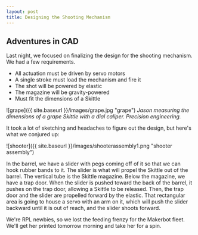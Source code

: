 ```yaml
---
layout: post
title: Designing the Shooting Mechanism
---
```


## Adventures in CAD

Last night, we focused on finalizing the design for the shooting mechanism. We had a few requirements.

+ All actuation must be driven by servo motors
+ A single stroke must load the mechanism and fire it
+ The shot will be powered by elastic
+ The magazine will be gravity-powered
+ Must fit the dimensions of a Skittle

![grape]({{ site.baseurl }}/images/grape.jpg "grape")
_Jason measuring the dimensions of a grape Skittle with a dial caliper. Precision engineering._

It took a lot of sketching and headaches to figure out the design, but here's what we conjured up:

![shooter]({{ site.baseurl }}/images/shooterassembly1.png "shooter assembly")

In the barrel, we have a slider with pegs coming off of it so that we can hook rubber bands to it. The slider is what will propel the Skittle out of the barrel. The vertical tube is the Skittle magazine. Below the magazine, we have a trap door. When the slider is pushed toward the back of the barrel, it pushes on the trap door, allowing a Skittle to be released. Then, the trap door and the slider are propelled forward by the elastic. That rectangular area is going to house a servo with an arm on it, which will push the slider backward until it is out of reach, and the slider shoots forward.

We're RPL newbies, so we lost the feeding frenzy for the Makerbot fleet. We'll get her printed tomorrow morning and take her for a spin.
